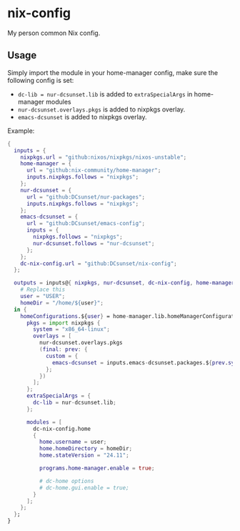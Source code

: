 # nix-config

My person common Nix config.


## Usage

Simply import the module in your home-manager config,
make sure the following config is set:
- `dc-lib = nur-dcsunset.lib` is added to `extraSpecialArgs` in home-manager modules
- `nur-dcsunset.overlays.pkgs` is added to nixpkgs overlay.
- `emacs-dcsunset` is added to nixpkgs overlay.

Example:

```nix
{
  inputs = {
    nixpkgs.url = "github:nixos/nixpkgs/nixos-unstable";
    home-manager = {
      url = "github:nix-community/home-manager";
      inputs.nixpkgs.follows = "nixpkgs";
    };
    nur-dcsunset = {
      url = "github:DCsunset/nur-packages";
      inputs.nixpkgs.follows = "nixpkgs";
    };
    emacs-dcsunset = {
      url = "github:DCsunset/emacs-config";
      inputs = {
        nixpkgs.follows = "nixpkgs";
        nur-dcsunset.follows = "nur-dcsunset";
      };
    };
    dc-nix-config.url = "github:DCsunset/nix-config";
  };

  outputs = inputs@{ nixpkgs, nur-dcsunset, dc-nix-config, home-manager, ... }: let
    # Replace this
    user = "USER";
    homeDir = "/home/${user}";
  in {
    homeConfigurations.${user} = home-manager.lib.homeManagerConfiguration {
      pkgs = import nixpkgs {
        system = "x86_64-linux";
        overlays = [
          nur-dcsunset.overlays.pkgs
          (final: prev: {
            custom = {
              emacs-dcsunset = inputs.emacs-dcsunset.packages.${prev.system};
            };
          })
        ];
      };
      extraSpecialArgs = {
        dc-lib = nur-dcsunset.lib;
      };

      modules = [
        dc-nix-config.home
        {
          home.username = user;
          home.homeDirectory = homeDir;
          home.stateVersion = "24.11";

          programs.home-manager.enable = true;

          # dc-home options
          # dc-home.gui.enable = true;
        }
      ];
    };
  };
}
```


